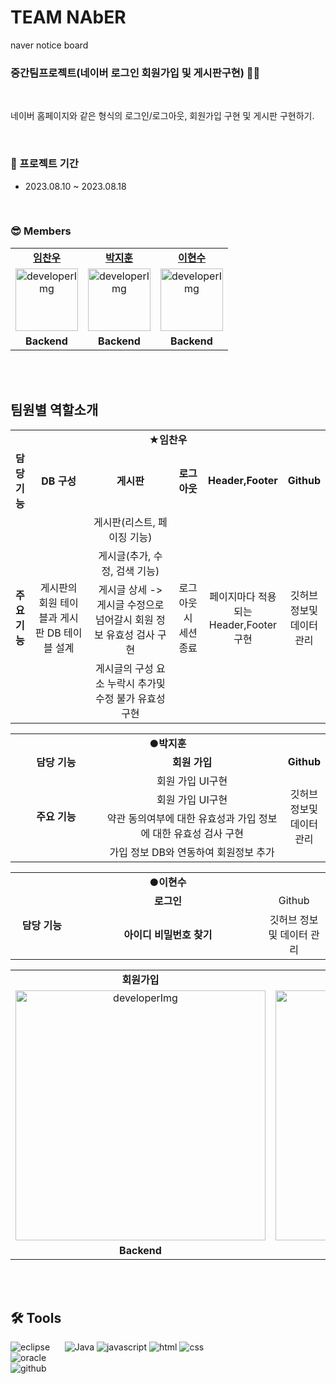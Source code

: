 # TEAM NAbER
naver notice board


### 중간팀프로젝트(네이버 로그인 회원가입 및 게시판구현) 👨‍💻

<br />

네이버 홈페이지와 같은 형식의 로그인/로그아웃, 회원가입 구현 및 게시판 구현하기.<br/>

<br/>

### 📆 프로젝트 기간

- 2023.08.10 ~ 2023.08.18

<br/>

### 😎 Members

<table>
   <tr>
    <td align="center"><b><a href="https://github.com/imchanu96">임찬우</a></b></td>
    <td align="center"><b><a href="https://github.com/noohij">박지훈</a></b></td>
    <td align="center"><b><a href="https://github.com/Dlgustn">이현수</a></b></td>
  </tr>
  <tr>
    <td align="center"><img src="https://github.com/imchanu96/Middle_TeamProject/assets/54897384/502a26be-7bbf-4f3f-bb0a-a6df1818f26b" alt="developerImg" width="100px" /></td>
    <td align="center"><img src="https://github.com/imchanu96/Middle_TeamProject/assets/54897384/502a26be-7bbf-4f3f-bb0a-a6df1818f26b" alt="developerImg" width="100px" /></td>
    <td align="center"><img src="https://github.com/imchanu96/Middle_TeamProject/assets/54897384/502a26be-7bbf-4f3f-bb0a-a6df1818f26b" alt="developerImg" width="100px" /></td>
  </tr>
  <tr>
    <td align="center"><b>Backend</b></td>
    <td align="center"><b>Backend</b></td>
    <td align="center"><b>Backend</b></td>
  </tr>
</table>

<br/>
<br/>

## 팀원별 역할소개
<table>
			<tr>
				<td colspan="6" align="center"><b>★임찬우</b></td>
			</tr>
			<tr>
				<td align="center"><b>담당 기능</b></td>
				<td width=20%; align="center"><b>DB 구성</b></td>
				<td width=30%; align="center"><b>게시판</b></td>
				<td width=10%; align="center"><b>로그아웃</b></td>
				<td width=10%; align="center"><b>Header,Footer</b></td>
				<td width=10%; align="center"><b>Github</b></td>
			</tr>
			<tr>
				<td rowspan="4" align="center"><b>주요 기능</b></td>
				<td rowspan="4" align="center">게시판의 회원 테이블과 게시판 DB 테이블 설계</td>
				<td align="center">게시판(리스트, 페이징 기능)</td>
				<td rowspan="4" align="center">로그아웃시 세션 종료</td>
				<td rowspan="4" align="center">페이지마다 적용되는 Header,Footer 구현</td>
				<td rowspan="4" align="center">깃허브 정보및 데이터 관리</td>
			</tr>
			<tr>
				<td align="center">게시글(추가, 수정, 검색 기능)</td>
			</tr>
			<tr>
				<td align="center">게시글 상세 -> 게시글 수정으로 넘어갈시 회원 정보 유효성 검사 구현</td>
			</tr>
			<tr>
				<td align="center">게시글의 구성 요소 누락시 추가및 수정 불가 유효성 구현</td>
			</tr>
		</table>
  <div>
      <table>
		<tr>
			<td colspan="3" width=1013px; align="center"><b>●박지훈</b></td>
		</tr>
		<tr>
			<td width=30%; align="center"><b>담당 기능</b></td>
			<td width=60%; align="center"><b>회원 가입</b></td>
			<td width=30%; align="center"><b>Github</b></td>
		</tr>
		<tr>
			<td rowspan="4" align="center"><b>주요 기능</b></td>
			<td align="center">회원 가입 UI구현</td>
			<td rowspan="4" align="center">깃허브 정보및 데이터 관리</td>
		</tr>
		<tr>
			<td align="center">회원 가입 UI구현</td>
		</tr>
		<tr>
			<td align="center">약관 동의여부에 대한 유효성과 가입 정보에 대한 유효성 검사 구현</td>
		</tr>
		<tr>
			<td align="center">가입 정보 DB와 연동하여 회원정보 추가</td>
		</tr>
	</table>
   <table float="left;">
		<tr>
			<td colspan="3" width=1013px; align="center"><b>●이현수</b></td>
		</tr>
		<tr>
			<td rowspan="2" width="20%" align="center"><b>담당 기능</b></td>
			<td width="60%" align="center"><b>로그인</b></td>
			<td width="20%" align="center">Github</td>
		</tr>
		<tr>
			<td align="center"><b>아이디 비밀번호 찾기</b></td>
			<td align="center">깃허브 정보및 데이터 관리</td>
		</tr>
	</table>
</div>

 
 <table>
   <tr>
    <td align="center"><b>회원가입</b></td>
    <td align="center"><b>로그인 화면</b></td>
    <td align="center"><b>게시판리스트 화면</b></td>
  </tr>
   <tr>
    <td align="center"><img src="https://github.com/imchanu96/Middle_TeamProject/assets/54897384/bef11332-1002-47d9-9627-3722fb16a718" alt="developerImg" width="400px" /></td>
    <td align="center"><img src="https://github.com/imchanu96/Middle_TeamProject/assets/54897384/6b9658b7-fb7c-42b7-a380-1ad0f5f10e17" alt="developerImg" width="400px" /></td>
    <td align="center"><img src="https://github.com/imchanu96/Middle_TeamProject/assets/54897384/04550829-170f-4e36-adca-10a5ac848814" alt="developerImg" width="400px" /></td>
  </tr>
  <tr>
    <td align="center"><b>Backend</b></td>
    <td align="center"><b>Backend</b></td>
    <td align="center"><b>Backend</b></td>
  </tr>
</table>

<br/>
<br/>

## 🛠 Tools

<p>
   <img alt="eclipse" src="https://img.shields.io/badge/eclipse-2C2255?style=for-the-badge&logo=eclipse&logoColor=black">
   &nbsp;&nbsp;&nbsp;&nbsp;
   <img alt="Java" src ="https://img.shields.io/badge/Java-007396.svg?&style=for-the-badge&logo=Java&logoColor=white"/>
   <img alt="javascript" src="https://img.shields.io/badge/javascript-F7DF1E?style=for-the-badge&logo=javascript&logoColor=black">
   <img alt="html" src="https://img.shields.io/badge/html-E34F26?style=for-the-badge&logo=html5&logoColor=white">
   <img alt="css" src="https://img.shields.io/badge/css-1572B6?style=for-the-badge&logo=css3&logoColor=white">
   <br>
   <img alt="oracle" src="https://img.shields.io/badge/oracle-F80000?style=for-the-badge&logo=oracle&logoColor=white"> 
   <br>
   <img alt="github" src="https://img.shields.io/badge/github-%23121011.svg?style=for-the-badge&logo=github&logoColor=white">


<br>
<br>
